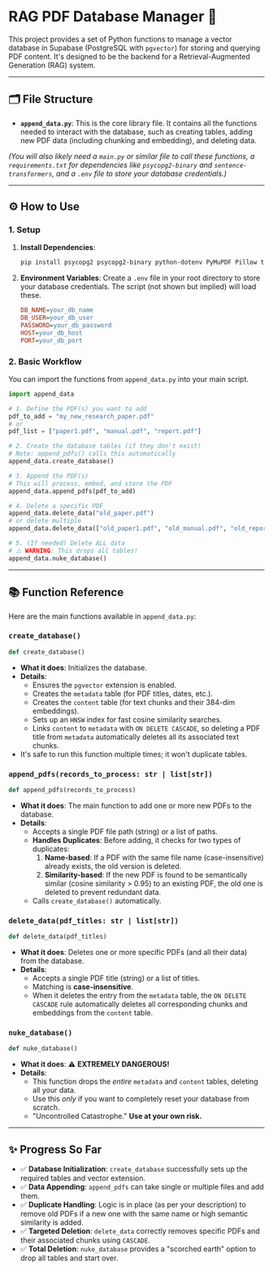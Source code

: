 # RAG PDF Database Manager 🚀

This project provides a set of Python functions to manage a vector database in Supabase (PostgreSQL with `pgvector`) for storing and querying PDF content. It's designed to be the backend for a Retrieval-Augmented Generation (RAG) system.

---

## 🗂️ File Structure

* **`append_data.py`**: This is the core library file. It contains all the functions needed to interact with the database, such as creating tables, adding new PDF data (including chunking and embedding), and deleting data.

*(You will also likely need a `main.py` or similar file to call these functions, a `requirements.txt` for dependencies like `psycopg2-binary` and `sentence-transformers`, and a `.env` file to store your database credentials.)*

---

## ⚙️ How to Use

### 1. Setup

1.  **Install Dependencies**:
    ```bash
    pip install psycopg2 psycopg2-binary python-dotenv PyMuPDF Pillow torch numpy easyocr langchain langchain-huggingface
    ```
2.  **Environment Variables**: Create a `.env` file in your root directory to store your database credentials. The script (not shown but implied) will load these.
    ```ini
    DB_NAME=your_db_name
    DB_USER=your_db_user
    PASSWORD=your_db_password
    HOST=your_db_host
    PORT=your_db_port
    ```

### 2. Basic Workflow

You can import the functions from `append_data.py` into your main script.

```python
import append_data

# 1. Define the PDF(s) you want to add
pdf_to_add = "my_new_research_paper.pdf"
# or
pdf_list = ["paper1.pdf", "manual.pdf", "report.pdf"]

# 2. Create the database tables (if they don't exist)
# Note: append_pdfs() calls this automatically
append_data.create_database()

# 3. Append the PDF(s)
# This will process, embed, and store the PDF
append_data.append_pdfs(pdf_to_add)

# 4. Delete a specific PDF
append_data.delete_data("old_paper.pdf")
# or delete multiple
append_data.delete_data(["old_paper1.pdf", "old_manual.pdf", "old_report.pdf"])

# 5. (If needed) Delete ALL data
# ⚠️ WARNING: This drops all tables!
append_data.nuke_database()
```

---

## 📚 Function Reference

Here are the main functions available in `append_data.py`:

### `create_database()`

```python
def create_database()
```

* **What it does**: Initializes the database.
* **Details**:
    * Ensures the `pgvector` extension is enabled.
    * Creates the `metadata` table (for PDF titles, dates, etc.).
    * Creates the `content` table (for text chunks and their 384-dim embeddings).
    * Sets up an `HNSW` index for fast cosine similarity searches.
    * Links `content` to `metadata` with `ON DELETE CASCADE`, so deleting a PDF title from `metadata` automatically deletes all its associated text chunks.
* It's safe to run this function multiple times; it won't duplicate tables.

### `append_pdfs(records_to_process: str | list[str])`

```python
def append_pdfs(records_to_process)
```

* **What it does**: The main function to add one or more new PDFs to the database.
* **Details**:
    * Accepts a single PDF file path (string) or a list of paths.
    * **Handles Duplicates**: Before adding, it checks for two types of duplicates:
        1.  **Name-based**: If a PDF with the same file name (case-insensitive) already exists, the old version is deleted.
        2.  **Similarity-based**: If the new PDF is found to be semantically similar (cosine similarity > 0.95) to an existing PDF, the old one is deleted to prevent redundant data.
    * Calls `create_database()` automatically.

### `delete_data(pdf_titles: str | list[str])`

```python
def delete_data(pdf_titles)
```

* **What it does**: Deletes one or more specific PDFs (and all their data) from the database.
* **Details**:
    * Accepts a single PDF title (string) or a list of titles.
    * Matching is **case-insensitive**.
    * When it deletes the entry from the `metadata` table, the `ON DELETE CASCADE` rule automatically deletes all corresponding chunks and embeddings from the `content` table.

### `nuke_database()`

```python
def nuke_database()
```

* **What it does**: ⚠️ **EXTREMELY DANGEROUS!**
* **Details**:
    * This function drops the *entire* `metadata` and `content` tables, deleting all your data.
    * Use this *only* if you want to completely reset your database from scratch.
    * "Uncontrolled Catastrophe." **Use at your own risk.**

---

## ✨ Progress So Far

* ✅ **Database Initialization**: `create_database` successfully sets up the required tables and vector extension.
* ✅ **Data Appending**: `append_pdfs` can take single or multiple files and add them.
* ✅ **Duplicate Handling**: Logic is in place (as per your description) to remove old PDFs if a new one with the same name or high semantic similarity is added.
* ✅ **Targeted Deletion**: `delete_data` correctly removes specific PDFs and their associated chunks using `CASCADE`.
* ✅ **Total Deletion**: `nuke_database` provides a "scorched earth" option to drop all tables and start over.
